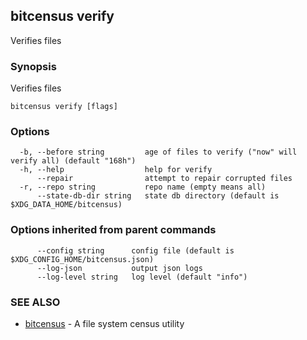 ## bitcensus verify

Verifies files

### Synopsis

Verifies files

```
bitcensus verify [flags]
```

### Options

```
  -b, --before string         age of files to verify ("now" will verify all) (default "168h")
  -h, --help                  help for verify
      --repair                attempt to repair corrupted files
  -r, --repo string           repo name (empty means all)
      --state-db-dir string   state db directory (default is $XDG_DATA_HOME/bitcensus)
```

### Options inherited from parent commands

```
      --config string      config file (default is $XDG_CONFIG_HOME/bitcensus.json)
      --log-json           output json logs
      --log-level string   log level (default "info")
```

### SEE ALSO

* [bitcensus](bitcensus.md)	 - A file system census utility

